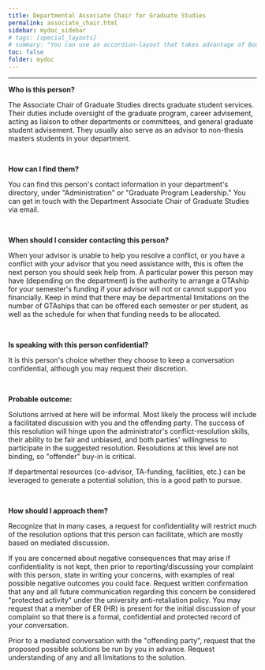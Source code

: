 ```yaml
---
title: Departmental Associate Chair for Graduate Studies
permalink: associate_chair.html
sidebar: mydoc_sidebar
# tags: [special_layouts]
# summary: "You can use an accordion-layout that takes advantage of Bootstrap styling. This is useful for an FAQ page."
toc: false
folder: mydoc
---
```


<hr>

<p><b>Who is this person?</b></p>
   <p>The Associate Chair of Graduate Studies directs graduate student services. Their duties include oversight of the graduate program, career advisement, acting as liaison to other departments or committees, and general graduate student advisement. They usually also serve as an advisor to non-thesis masters students in your department.</p>

<p>&nbsp;</p>

<p><b>How can I find them?</b></p>
   <p>You can find this person's contact information in your department's directory, under "Administration" or "Graduate Program Leadership." You can get in touch with the Department Associate Chair of Graduate Studies via email.</p>

<p>&nbsp;</p>

<p><b>When should I consider contacting this person?</b></p>
   <p>When your advisor is unable to help you resolve a conflict, or you have a conflict with your advisor that you need assistance with, this is often the next person you should seek help from. A particular power this person may have (depending on the department) is the authority to arrange a GTAship for your semester's funding if your advisor will not or cannot support you financially. Keep in mind that there may be departmental limitations on the number of GTAships that can be offered each semester or per student, as well as the schedule for when that funding needs to be allocated.</p>

<p>&nbsp;</p>

<p><b>Is speaking with this person confidential?</b></p>
   <p>It is this person's choice whether they choose to keep a conversation confidential, although you may request their discretion.</p>

<p>&nbsp;</p>

<p><b>Probable outcome:</b></p>
   <p>Solutions arrived at here will be informal. Most likely the process will include a facilitated discussion with you and the offending party. The success of this resolution will hinge upon the administrator's conflict-resolution skills, their ability to be fair and unbiased, and both parties' willingness to participate in the suggested resolution. Resolutions at this level are not binding, so "offender" buy-in is critical.</p>
   <p>If departmental resources (co-advisor, TA-funding, facilities, etc.) can be leveraged to generate a potential solution, this is a good path to pursue.</p>

<p>&nbsp;</p>

<p><b>How should I approach them?</b></p>
   <p>Recognize that in many cases, a request for confidentiality will restrict much of the resolution options that this person can facilitate, which are mostly based on mediated discussion.</p>
   <p>If you are concerned about negative consequences that may arise if confidentiality is not kept, then prior to reporting/discussing your complaint with this person, state in writing your concerns, with examples of real possible negative outcomes you could face. Request written confirmation that any and all future communication regarding this concern be considered "protected activity" under the university anti-retaliation policy. You may request that a member of ER (HR) is present for the initial discussion of your complaint so that there is a formal, confidential and protected record of your conversation.</p>
   <p>Prior to a mediated conversation with the "offending party", request that the proposed possible solutions be run by you in advance. Request understanding of any and all limitations to the solution.</p>


<script>
    if(location.hash !== null && location.hash !== "")
    {
        var url = location.hash.endsWith("-1") ? location.hash.substring(0, location.hash.length-2) : location.hash;
        $(url + ".collapse").collapse("show");
    }
</script>
